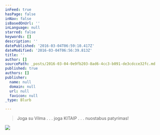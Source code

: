 ```yaml
---
inFeed: true
hasPage: false
inNav: false
isBasedOnUrl: ''
inLanguage: null
starred: false
keywords: []
description: ''
datePublished: '2016-03-04T06:59:10.417Z'
dateModified: '2016-03-04T06:56:39.813Z'
title: ''
author: []
sourcePath: _posts/2016-03-04-0e9fb203-8ad6-4cc3-b091-de3cdcce32fc.md
published: true
authors: []
publisher:
  name: null
  domain: null
  url: null
  favicon: null
_type: Blurb

---
```

> Joga su Vilma . . . joga KITAIP . . . nuostabus patyrimas!

![](https://the-grid-user-content.s3-us-west-2.amazonaws.com/056844df-1a25-4d17-b8c0-01442f54a0c9.jpg)